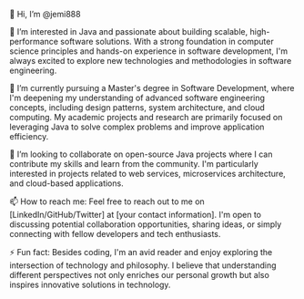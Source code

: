 👋 Hi, I’m @jemi888

👀 I’m interested in Java and passionate about building scalable, high-performance software solutions. With a strong foundation in computer science principles and hands-on experience in software development, I'm always excited to explore new technologies and methodologies in software engineering.

🌱 I’m currently pursuing a Master's degree in Software Development, where I'm deepening my understanding of advanced software engineering concepts, including design patterns, system architecture, and cloud computing. My academic projects and research are primarily focused on leveraging Java to solve complex problems and improve application efficiency.

💞️ I’m looking to collaborate on open-source Java projects where I can contribute my skills and learn from the community. I'm particularly interested in projects related to web services, microservices architecture, and cloud-based applications.

📫 How to reach me: Feel free to reach out to me on [LinkedIn/GitHub/Twitter] at [your contact information]. I'm open to discussing potential collaboration opportunities, sharing ideas, or simply connecting with fellow developers and tech enthusiasts.

⚡ Fun fact: Besides coding, I'm an avid reader and enjoy exploring the intersection of technology and philosophy. I believe that understanding different perspectives not only enriches our personal growth but also inspires innovative solutions in technology.

<!---
jemi888/jemi888 is a ✨ special ✨ repository because its `README.md` (this file) appears on your GitHub profile. You can click the Preview link to take a look at your changes.
--->

